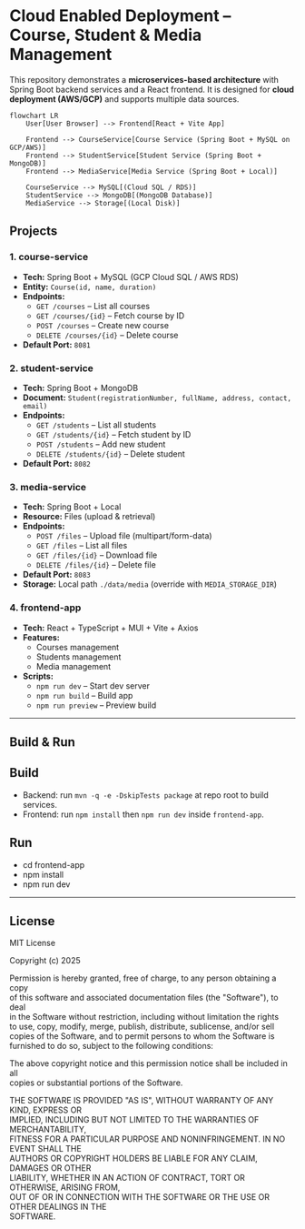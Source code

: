 # Cloud Enabled Deployment – Course, Student & Media Management

This repository demonstrates a **microservices-based architecture** with Spring Boot backend services and a React frontend. It is designed for **cloud deployment (AWS/GCP)** and supports multiple data sources.

```mermaid
flowchart LR
    User[User Browser] --> Frontend[React + Vite App]

    Frontend --> CourseService[Course Service (Spring Boot + MySQL on GCP/AWS)]
    Frontend --> StudentService[Student Service (Spring Boot + MongoDB)]
    Frontend --> MediaService[Media Service (Spring Boot + Local)]
    
    CourseService --> MySQL[(Cloud SQL / RDS)]
    StudentService --> MongoDB[(MongoDB Database)]
    MediaService --> Storage[(Local Disk)]
```

## Projects

### 1. course-service
- **Tech:** Spring Boot + MySQL (GCP Cloud SQL / AWS RDS)
- **Entity:** `Course(id, name, duration)`
- **Endpoints:**
  - `GET /courses` – List all courses
  - `GET /courses/{id}` – Fetch course by ID
  - `POST /courses` – Create new course
  - `DELETE /courses/{id}` – Delete course
- **Default Port:** `8081`

### 2. student-service
- **Tech:** Spring Boot + MongoDB
- **Document:** `Student(registrationNumber, fullName, address, contact, email)`
- **Endpoints:**
  - `GET /students` – List all students
  - `GET /students/{id}` – Fetch student by ID
  - `POST /students` – Add new student
  - `DELETE /students/{id}` – Delete student
- **Default Port:** `8082`

### 3. media-service
- **Tech:** Spring Boot + Local
- **Resource:** Files (upload & retrieval)
- **Endpoints:**
  - `POST /files` – Upload file (multipart/form-data)
  - `GET /files` – List all files
  - `GET /files/{id}` – Download file
  - `DELETE /files/{id}` – Delete file
- **Default Port:** `8083`
- **Storage:** Local path `./data/media` (override with `MEDIA_STORAGE_DIR`)

### 4. frontend-app
- **Tech:** React + TypeScript + MUI + Vite + Axios
- **Features:**
  - Courses management
  - Students management
  - Media management
- **Scripts:**
  - `npm run dev` – Start dev server
  - `npm run build` – Build app
  - `npm run preview` – Preview build

---

## Build & Run

## Build

- Backend: run `mvn -q -e -DskipTests package` at repo root to build services.
- Frontend: run `npm install` then `npm run dev` inside `frontend-app`.

## Run
- cd frontend-app
- npm install
- npm run dev

---

## License

MIT License

Copyright (c) 2025

Permission is hereby granted, free of charge, to any person obtaining a copy  
of this software and associated documentation files (the "Software"), to deal  
in the Software without restriction, including without limitation the rights  
to use, copy, modify, merge, publish, distribute, sublicense, and/or sell  
copies of the Software, and to permit persons to whom the Software is  
furnished to do so, subject to the following conditions:

The above copyright notice and this permission notice shall be included in all  
copies or substantial portions of the Software.

THE SOFTWARE IS PROVIDED "AS IS", WITHOUT WARRANTY OF ANY KIND, EXPRESS OR  
IMPLIED, INCLUDING BUT NOT LIMITED TO THE WARRANTIES OF MERCHANTABILITY,  
FITNESS FOR A PARTICULAR PURPOSE AND NONINFRINGEMENT. IN NO EVENT SHALL THE  
AUTHORS OR COPYRIGHT HOLDERS BE LIABLE FOR ANY CLAIM, DAMAGES OR OTHER  
LIABILITY, WHETHER IN AN ACTION OF CONTRACT, TORT OR OTHERWISE, ARISING FROM,  
OUT OF OR IN CONNECTION WITH THE SOFTWARE OR THE USE OR OTHER DEALINGS IN THE  
SOFTWARE.  
